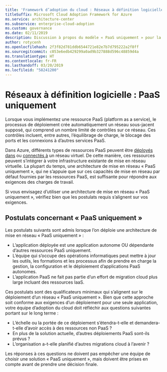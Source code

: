 ```yaml
---
title: 'Framework d’adoption du cloud : Réseaux à définition logicielle – PaaS uniquement'
titleSuffix: Microsoft Cloud Adoption Framework for Azure
ms.service: architecture-center
ms.subservice: enterprise-cloud-adoption
ms.custom: governance
ms.date: 02/11/2019
description: Discussion à propos du modèle « PaaS uniquement » pour la fonctionnalité de mise en réseau basée sur le cloud
author: rotycenh
ms.openlocfilehash: 2f3f82d781ddb6544721e82e7b7d795222a2f8ff
ms.sourcegitcommit: c053e6edb429299a0ad9b327888d596c48859d4a
ms.translationtype: HT
ms.contentlocale: fr-FR
ms.lasthandoff: 03/20/2019
ms.locfileid: "58241200"
---
```

# <a name="software-defined-networks-paas-only"></a>Réseaux à définition logicielle : PaaS uniquement

Lorsque vous implémentez une ressource PaaS (platform as a service), le processus de déploiement crée automatiquement un réseau sous-jacent supposé, qui comprend un nombre limité de contrôles sur ce réseau. Ces contrôles incluent, entre autres, l’équilibrage de charge, le blocage des ports et les connexions à d’autres services PaaS.

Dans Azure, différents types de ressources PaaS peuvent être [déployés dans](/azure/virtual-network/virtual-network-for-azure-services) ou [connectés à](/azure/virtual-network/virtual-network-service-endpoints-overview) un réseau virtuel. De cette manière, ces ressources peuvent s’intégrer à votre infrastructure existante de mise en réseau virtuelle. La plupart du temps, une architecture de mise en réseau « PaaS uniquement », qui ne s’appuie que sur ces capacités de mise en réseau par défaut fournies par les ressources PaaS, est suffisante pour répondre aux exigences des charges de travail.

Si vous envisagez d’utiliser une architecture de mise en réseau « PaaS uniquement », vérifiez bien que les postulats requis s’alignent sur vos exigences.

## <a name="paas-only-assumptions"></a>Postulats concernant « PaaS uniquement »

Les postulats suivants sont admis lorsque l’on déploie une architecture de mise en réseau « PaaS uniquement » :

- L’application déployée est une application autonome OU dépendante d’autres ressources PaaS uniquement.
- L’équipe qui s’occupe des opérations informatiques peut mettre à jour les outils, les formations et les processus afin de prendre en charge la gestion, la configuration et le déploiement d’applications PaaS autonomes.
- L’application PaaS ne fait pas partie d’un effort de migration cloud plus large incluant des ressources IaaS.

Ces postulats sont des qualificateurs minimaux qui s’alignent sur le déploiement d’un réseau « PaaS uniquement ». Bien que cette approche soit conforme aux exigences d’un déploiement pour une seule application, votre équipe d’adoption du cloud doit réfléchir aux questions suivantes portant sur le long terme :

- L’échelle ou la portée de ce déploiement s’étendra-t-elle et demandera-t-elle d’avoir accès à des ressources non PaaS ?
- En plus de la solution actuelle, d’autres déploiements PaaS sont-ils prévus ?
- L’organisation a-t-elle planifié d’autres migrations cloud à l’avenir ?

Les réponses à ces questions ne doivent pas empêcher une équipe de choisir une solution « PaaS uniquement », mais doivent être prises en compte avant de prendre une décision finale.
